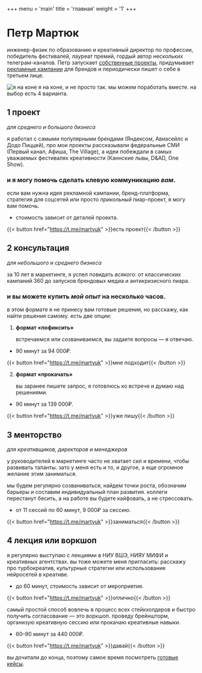 +++
menu = 'main'
title = 'главная'
weight = '1'
+++

# Петр Мартюк

инженер-физик по образованию и креативный директор по профессии, победитель фестивалей, лауреат премий, гордый автор нескольких телеграм-каналов. Петр запускает [собственные проекты](/ru/projects), придумывает [рекламные кампании](/ru/ads) для брендов и периодически пишет о себе в третьем лице.

![я на коне](/../../img/im-on-a-horse.jpeg)
я на коне, и не просто так. мы можем поработать вместе. на выбор есть 4 варианта.

## 1 проект

_для среднего и большого бизнеса_

я работал с самыми популярными брендами (Яндексом, Авиасейлс и Додо Пиццей), про мои проекты рассказывали федеральные СМИ (Первый канал, Афиша, The Village), а идеи побеждали в самых уважаемых фестивалях креативности (Каннские львы, D&AD, One Show).

### и я могу помочь сделать клевую коммуникацию _вам_.

если вам нужна идея рекламной кампании, бренд-платформа, стратегия для соцсетей или просто _прикольный_ пиар-проект, я могу вам помочь.

- стоимость зависит от деталей проекта.

{{< button href="https://t.me/martyuk" >}}есть проект{{< /button >}}

## 2 консультация

_для небольшого и среднего бизнеса_

за 10 лет в маркетинге, я успел повидать _всякого_: от классических кампаний 360 до запусков брендовых медиа и антикризисного пиара.

### и вы можете купить _мой опыт_ на несколько часов.

в этом формате я не принесу вам готовые решения, но расскажу, как найти решения самому. есть две опции:

1. __формат «пофиксить»__
    
    встречаемся или созваниваемся, вы задаете вопросы — я отвечаю.

- 90 минут за 94 000₽.

{{< button href="https://t.me/martyuk" >}}мне подходит{{< /button >}}

2. __формат «прокачать»__

    вы заранее пишете запрос, я готовлюсь ко встрече и думаю над решениями.
-   90 минут за 139 000₽.

{{< button href="https://t.me/martyuk" >}}уже пишу{{< /button >}}

## 3 менторство

_для креативщиков, директоров и менеджеров_

у руководителей в маркетинге часто не хватает сил и времени, чтобы развивать таланты. зато у меня есть и то, и другое, а еще огромное желание этим заниматься.

мы будем регулярно созваниваться, найдем точки роста, обозначим барьеры и составим индивидуальный план развития. коллеги перестанут бесить, а на работе вы будете кайфовать, а не стрессовать.

- от 11 сессий по 60 минут, 9 000₽ за сессию.

{{< button href="https://t.me/martyuk" >}}заниматься{{< /button >}}


## 4 лекция или воркшоп

я регулярно выступаю с лекциями в НИУ ВШЭ, НИЯУ МИФИ и креативных агентствах. вы тоже можете меня пригласить: расскажу про турбокреатив, культурные стратегии или использование нейросетей в креативе.

- до 60 минут, стоимость зависит от мероприятия.

{{< button href="https://t.me/martyuk" >}}отлично{{< /button >}}

самый простой способ вовлечь в процесс всех стейкхолдеров и быстро получить согласование — это воркшоп. проведу брейншторм, организую креативную сессию или прокачаю креативные навыки.

- 60–90 минут за 440 000₽.

{{< button href="https://t.me/martyuk" >}}давай{{< /button >}}

вы дочитали до конца, поэтому самое время посмотреть [готовые кейсы](/ru/ads/).